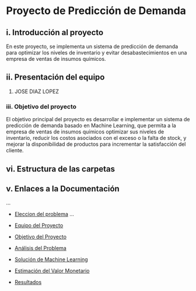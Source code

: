# Proyecto de Predicción de Demanda

## i. Introducción al proyecto
En este proyecto, se implementa un sistema de predicción de demanda para optimizar los niveles de inventario y evitar desabastecimientos en una empresa de ventas de insumos químicos.
## ii. Presentación del equipo
1. JOSE DIAZ LOPEZ 
### iii. Objetivo del proyecto
El objetivo principal del proyecto es desarrollar e implementar un sistema de predicción de demanda basado en Machine Learning, que permita a la empresa de ventas de insumos químicos optimizar sus niveles de inventario, reducir los costos asociados con el exceso o la falta de stock, y mejorar la disponibilidad de productos para incrementar la satisfacción del cliente.
## vi. Estructura de las carpetas



## v. Enlaces a la Documentación
...
- [Eleccion del problema](./Documentacion/eleccion_del_problema.md)
...





- [Equipo del Proyecto](./Equipo.md)
- [Objetivo del Proyecto](./Objetivo.md)
- [Análisis del Problema](./Analisis_Problema.md)
- [Solución de Machine Learning](./Solucion_Machine_Learning.md)
- [Estimación del Valor Monetario](./Estimacion_Valor_Monetario.md)
- [Resultados](./Resultados.md)


